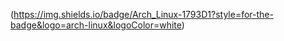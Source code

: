 (https://img.shields.io/badge/Arch_Linux-1793D1?style=for-the-badge&logo=arch-linux&logoColor=white)
